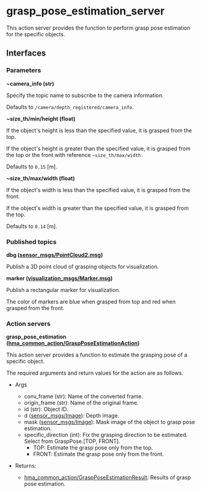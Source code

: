 # grasp_pose_estimation_server
This action server provides the function to perform grasp pose estimation for the specific objects.

## Interfaces
### Parameters
**~camera_info (str)**

Specify the topic name to subscribe to the camera information.

Defaults to `/camera/depth_registered/camera_info`.

**~size_th/min/height (float)**

If the object's height is less than the specified value, it is grasped from the top.

If the object's height is greater than the specified value, it is grasped from the top or the front with reference `~size_th/max/width.`

Defaults to `0.15` [m].

**~size_th/max/width (float)**

If the object's width is less than the specified value, it is grasped from the front.

If the object's width is greater than the specified value, it is grasped from the top.

Defaults to `0.14` [m].

### Published topics
**dbg ([sensor_msgs/PointCloud2.msg](https://docs.ros.org/en/api/sensor_msgs/html/msg/PointCloud2.html))**

Publish a 3D point cloud of grasping objects for visualization.

**marker ([visualization_msgs/Marker.msg](http://docs.ros.org/en/api/visualization_msgs/html/msg/Marker.html))**

Publish a rectangular marker for visualization.

The color of markers are blue when grasped from top and red when grasped from the front.

### Action servers
**grasp_pose_estimation ([hma_common_action/GraspPoseEstimationAction](https://github.com/Hibikino-Musashi-Home/hma_wrs_sim_ws/blob/review/src/01_common/hma_common/hma_common_action/action/GraspPoseEstimation.action))**

This action server provides a function to estimate the grasping pose of a specific object.

The required arguments and return values for the action are as follows.
- Args
    - conv_frame (str): Name of the converted frame.
    - origin_frame (str): Name of the original frame.
    - id (str): Object ID.
    - d ([sensor_msgs/Image](http://docs.ros.org/en/noetic/api/sensor_msgs/html/msg/Image.html)): Depth image.
    - mask ([sensor_msgs/Image](http://docs.ros.org/en/noetic/api/sensor_msgs/html/msg/Image.html)): Mask image of the object to grasp pose estimation.
    - specific_direction (int): Fix the grasping direction to be estimated. Select from GraspPose.[TOP, FRONT].
        - TOP: Estimate the grasp pose only from the top.
        - FRONT: Estimate the grasp pose only from the front.

- Returns:
    - [hma_common_action/GraspPoseEstimationResult](https://github.com/Hibikino-Musashi-Home/hma_wrs_sim_ws/blob/review/src/01_common/hma_common/hma_common_action/action/GraspPoseEstimation.action): Results of grasp pose estimation.
